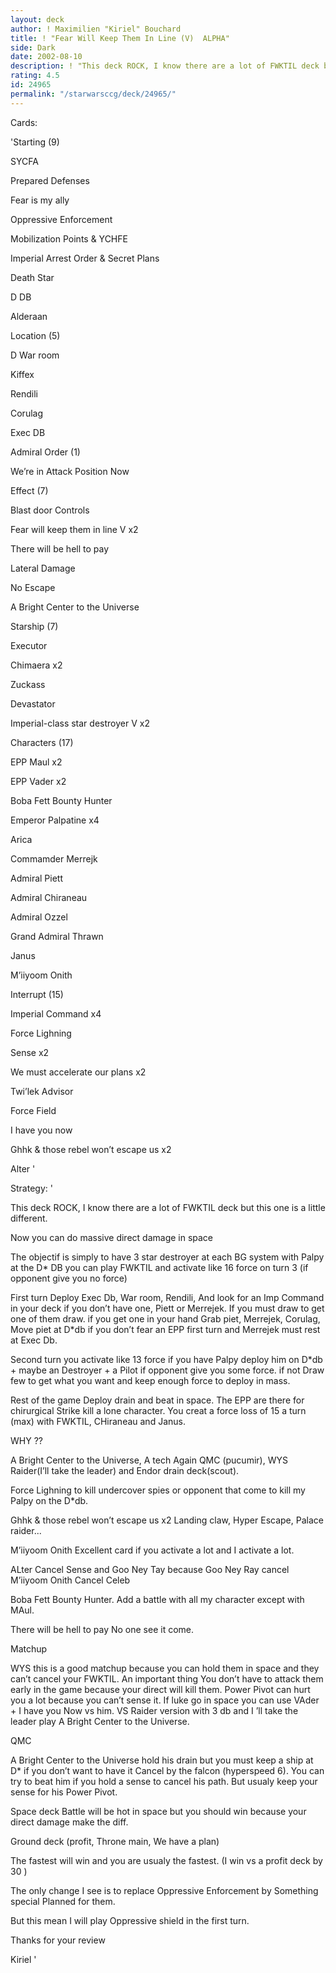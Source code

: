 ```yaml
---
layout: deck
author: ! Maximilien "Kiriel" Bouchard
title: ! "Fear Will Keep Them In Line (V)  ALPHA"
side: Dark
date: 2002-08-10
description: ! "This deck ROCK, I know there are a lot of FWKTIL deck but this one is a little different. I try to make it the best it could be."
rating: 4.5
id: 24965
permalink: "/starwarsccg/deck/24965/"
---
```

Cards: 

'Starting (9)

SYCFA 

Prepared Defenses

Fear is my ally

Oppressive Enforcement

Mobilization Points & YCHFE

Imperial Arrest Order & Secret Plans

Death Star

D DB

Alderaan


Location (5)

D War room

Kiffex

Rendili

Corulag

Exec DB


Admiral Order (1)

We’re in Attack Position Now


Effect (7)

Blast door Controls

Fear will keep them in line V x2

There will be hell to pay

Lateral Damage

No Escape

A Bright Center to the Universe


Starship (7)

Executor 

Chimaera x2

Zuckass

Devastator

Imperial-class star destroyer V x2


Characters (17)

EPP Maul x2

EPP Vader x2

Boba Fett Bounty Hunter 

Emperor Palpatine x4

Arica

Commamder Merrejk

Admiral Piett

Admiral Chiraneau 

Admiral Ozzel

Grand Admiral Thrawn

Janus

M’iiyoom Onith


Interrupt (15)

Imperial Command x4

Force Lighning

Sense x2

We must accelerate our plans x2

Twi’lek Advisor

Force Field

I have you now

Ghhk & those rebel won’t escape us x2

Alter '

Strategy: '

This deck ROCK, I know there are a lot of FWKTIL deck but this one is a little different.

Now you can do massive direct damage in space 


The objectif is simply to have 3 star destroyer at each BG system with Palpy at the D* DB you can play FWKTIL and activate like 16 force on turn 3 (if opponent give you no force)


First turn Deploy Exec Db, War room, Rendili, And look for an Imp Command in your deck if you don’t have one, Piett or Merrejek. If you must draw to get one of them draw. if you get one in your hand Grab piet, Merrejek, Corulag, Move piet at D*db if you don’t fear an EPP first turn and Merrejek must rest at Exec Db.


Second turn you activate like 13 force if you have Palpy deploy him on  D*db + maybe an Destroyer + a Pilot if opponent give you some force. if not Draw few to get what you want and keep enough force to deploy in mass.


Rest of the game Deploy drain and beat in space.  The EPP are there for chirurgical Strike  kill a lone character. You creat a force loss of 15 a turn (max) with FWKTIL, CHiraneau and Janus.


WHY ??

A Bright Center to the Universe, A tech Again QMC (pucumir), WYS Raider(I’ll take the leader) and Endor drain deck(scout).  


Force Lighning  to kill undercover spies or opponent that come to kill my Palpy on the D*db.


Ghhk & those rebel won’t escape us x2  Landing claw, Hyper Escape, Palace raider...  


M’iiyoom Onith Excellent card if you activate a lot and I activate a lot.


ALter  Cancel Sense and Goo Ney Tay because Goo Ney Ray cancel M’iiyoom Onith  Cancel Celeb 


Boba Fett Bounty Hunter. Add a battle with all my character except with MAul.


There will be hell to pay No one see it come.


Matchup 

WYS this is a good matchup because you can hold them in space and they can’t cancel your FWKTIL. An important thing  You don’t have to attack them early in the game because your direct will kill them.  Power Pivot can hurt you a lot because you can’t sense it. If luke go in space you can use VAder + I have you Now vs him. VS Raider version with 3 db and I ’ll take the leader play  A Bright Center to the Universe.


QMC

A Bright Center to the Universe hold his drain but you must keep a ship at D* if you don’t want to have it Cancel by the falcon (hyperspeed 6). You can try to beat him if you hold a sense to cancel his path. But usualy keep your sense for his Power Pivot.


Space deck  Battle will be hot in space but you should win because your direct damage make the diff.


Ground deck (profit, Throne main, We have a plan)

The fastest will win and you are usualy the fastest. (I win vs a profit deck by 30 ) 


The only change I see is to replace Oppressive Enforcement by Something special Planned for them. 

But this mean I will play Oppressive shield in the first turn.


Thanks for your review

Kiriel  '
